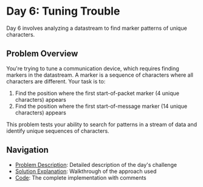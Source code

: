 # Day 6: Tuning Trouble

Day 6 involves analyzing a datastream to find marker patterns of unique characters.

## Problem Overview

You're trying to tune a communication device, which requires finding markers in the datastream. A marker is a sequence of characters where all characters are different. Your task is to:

1. Find the position where the first start-of-packet marker (4 unique characters) appears
2. Find the position where the first start-of-message marker (14 unique characters) appears

This problem tests your ability to search for patterns in a stream of data and identify unique sequences of characters.

## Navigation

- [Problem Description](./problem.md): Detailed description of the day's challenge
- [Solution Explanation](./solution.md): Walkthrough of the approach used
- [Code](./code.md): The complete implementation with comments
